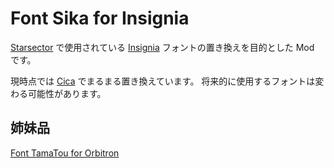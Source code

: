 # Font Sika for Insignia

[Starsector] で使用されている [Insignia] フォントの置き換えを目的とした Mod です。

現時点では [Cica] でまるまる置き換えています。
将来的に使用するフォントは変わる可能性があります。

## 姉妹品

[Font TamaTou for Orbitron](https://github.com/hirmiura/starsector-mod-Font_TamaTou_for_Orbitron)

[starsector]: https://fractalsoftworks.com/
[insignia]: https://www.linotype.com/910269/insignia-family.html
[cica]: https://github.com/miiton/Cica
